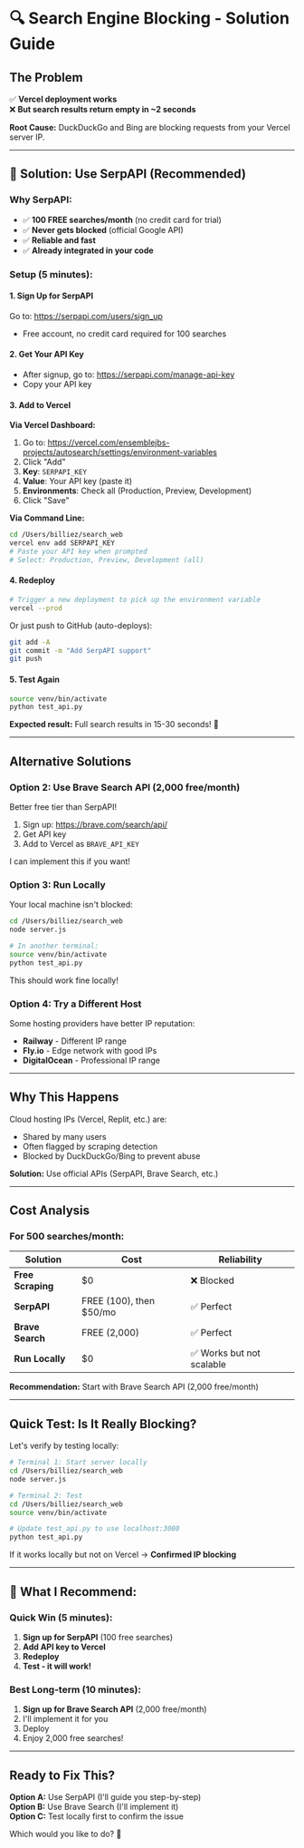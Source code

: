 # 🔍 Search Engine Blocking - Solution Guide

## The Problem

✅ **Vercel deployment works**  
❌ **But search results return empty in ~2 seconds**

**Root Cause:** DuckDuckGo and Bing are blocking requests from your Vercel server IP.

---

## 🎯 Solution: Use SerpAPI (Recommended)

### Why SerpAPI:
- ✅ **100 FREE searches/month** (no credit card for trial)
- ✅ **Never gets blocked** (official Google API)
- ✅ **Reliable and fast**
- ✅ **Already integrated in your code**

### Setup (5 minutes):

#### 1. Sign Up for SerpAPI
Go to: https://serpapi.com/users/sign_up
- Free account, no credit card required for 100 searches

#### 2. Get Your API Key
- After signup, go to: https://serpapi.com/manage-api-key
- Copy your API key

#### 3. Add to Vercel

**Via Vercel Dashboard:**
1. Go to: https://vercel.com/ensemblejbs-projects/autosearch/settings/environment-variables
2. Click "Add"
3. **Key**: `SERPAPI_KEY`
4. **Value**: Your API key (paste it)
5. **Environments**: Check all (Production, Preview, Development)
6. Click "Save"

**Via Command Line:**
```bash
cd /Users/billiez/search_web
vercel env add SERPAPI_KEY
# Paste your API key when prompted
# Select: Production, Preview, Development (all)
```

#### 4. Redeploy
```bash
# Trigger a new deployment to pick up the environment variable
vercel --prod
```

Or just push to GitHub (auto-deploys):
```bash
git add -A
git commit -m "Add SerpAPI support"
git push
```

#### 5. Test Again
```bash
source venv/bin/activate
python test_api.py
```

**Expected result:** Full search results in 15-30 seconds! 🎉

---

## Alternative Solutions

### Option 2: Use Brave Search API (2,000 free/month)

Better free tier than SerpAPI!

1. Sign up: https://brave.com/search/api/
2. Get API key
3. Add to Vercel as `BRAVE_API_KEY`

I can implement this if you want!

### Option 3: Run Locally

Your local machine isn't blocked:

```bash
cd /Users/billiez/search_web
node server.js

# In another terminal:
source venv/bin/activate  
python test_api.py
```

This should work fine locally!

### Option 4: Try a Different Host

Some hosting providers have better IP reputation:
- **Railway** - Different IP range
- **Fly.io** - Edge network with good IPs
- **DigitalOcean** - Professional IP range

---

## Why This Happens

Cloud hosting IPs (Vercel, Replit, etc.) are:
- Shared by many users
- Often flagged by scraping detection
- Blocked by DuckDuckGo/Bing to prevent abuse

**Solution:** Use official APIs (SerpAPI, Brave Search, etc.)

---

## Cost Analysis

### For 500 searches/month:

| Solution | Cost | Reliability |
|----------|------|-------------|
| **Free Scraping** | $0 | ❌ Blocked |
| **SerpAPI** | FREE (100), then $50/mo | ✅ Perfect |
| **Brave Search** | FREE (2,000) | ✅ Perfect |
| **Run Locally** | $0 | ✅ Works but not scalable |

**Recommendation:** Start with Brave Search API (2,000 free/month)

---

## Quick Test: Is It Really Blocking?

Let's verify by testing locally:

```bash
# Terminal 1: Start server locally
cd /Users/billiez/search_web
node server.js

# Terminal 2: Test
cd /Users/billiez/search_web
source venv/bin/activate

# Update test_api.py to use localhost:3000
python test_api.py
```

If it works locally but not on Vercel → **Confirmed IP blocking**

---

## 🎯 What I Recommend:

### Quick Win (5 minutes):
1. **Sign up for SerpAPI** (100 free searches)
2. **Add API key to Vercel**
3. **Redeploy**
4. **Test - it will work!**

### Best Long-term (10 minutes):
1. **Sign up for Brave Search API** (2,000 free/month)
2. I'll implement it for you
3. Deploy
4. Enjoy 2,000 free searches!

---

## Ready to Fix This?

**Option A:** Use SerpAPI (I'll guide you step-by-step)  
**Option B:** Use Brave Search (I'll implement it)  
**Option C:** Test locally first to confirm the issue

Which would you like to do? 🚀
